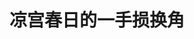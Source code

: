 ---
logo: images/short/凉宫春日的一手损换角.jpg
title: 凉宫春日的一手损换角
subTitle: 《The Sneaker LEGEND》中的短篇，作者:相乐总

category: 短篇

hasResource: true
downloadList:
  - intro: docx
    size: 48KB
    link: https://pan.baidu.com/s/1tfwjvYbqQVDp1zcgkFCZ0A
  - intro: txt
    size: 24KB
    link: https://pan.baidu.com/s/1tfwjvYbqQVDp1zcgkFCZ0A
  - intro: 云盘 提取码:amen
    size: 
    link: https://pan.baidu.com/s/1tfwjvYbqQVDp1zcgkFCZ0A

downloadContent: |
  《The Sneaker LEGEND》中的短篇，作者:相乐总
---